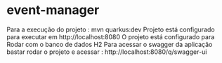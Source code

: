 # event-manager

Para a execução do projeto :  mvn quarkus:dev
Projeto está configurado para executar em http://localhost:8080
O projeto está configurado para Rodar com o banco de dados H2
Para acessar o swagger da aplicação bastar rodar o projeto e acessar : http://localhost:8080/q/swagger-ui

